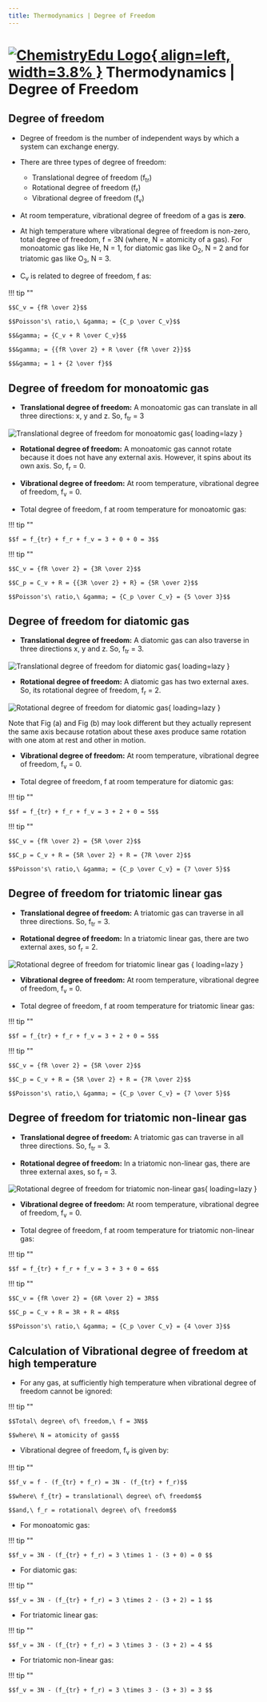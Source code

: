 ```yaml
---
title: Thermodynamics | Degree of Freedom
---
```


# [![ChemistryEdu Logo](../../images/favicon.svg){ align=left, width=3.8% }](../../index.md)  Thermodynamics | Degree of Freedom

## Degree of freedom

* Degree of freedom is the number of independent ways by which a system can exchange energy.

* There are three types of degree of freedom:
  * Translational degree of freedom (f<sub>tr</sub>)
  * Rotational degree of freedom (f<sub>r</sub>)
  * Vibrational degree of freedom (f<sub>v</sub>)

* At room temperature, vibrational degree of freedom of a gas is **zero**.

* At high temperature where vibrational degree of freedom is non-zero, total degree of freedom, f = 3N (where, N = atomicity of a gas). For monoatomic gas like He, N = 1, for diatomic gas like O<sub>2</sub>, N = 2 and for
  triatomic gas like O<sub>3</sub>, N = 3.

* C<sub>v</sub> is related to degree of freedom, f as:

!!! tip ""

    $$C_v = {fR \over 2}$$

    $$Poisson's\ ratio,\ &gamma; = {C_p \over C_v}$$

    $$&gamma; = {C_v + R \over C_v}$$

    $$&gamma; = {{fR \over 2} + R \over {fR \over 2}}$$

    $$&gamma; = 1 + {2 \over f}$$

## Degree of freedom for monoatomic gas

* **Translational degree of freedom:** A monoatomic gas can translate in all three directions: x, y and z. So, f<sub>tr</sub> = 3

![Translational degree of freedom for monoatomic gas](images/translational_dof_mono.png){ loading=lazy }

* **Rotational degree of freedom:** A monoatomic gas cannot rotate because it does not have any external axis. However, it spins about its own axis. So, f<sub>r</sub> = 0.

* **Vibrational degree of freedom:** At room temperature, vibrational degree of freedom, f<sub>v</sub> = 0.

* Total degree of freedom, f at room temperature for monoatomic gas:

!!! tip ""

    $$f = f_{tr} + f_r + f_v = 3 + 0 + 0 = 3$$

!!! tip ""

    $$C_v = {fR \over 2} = {3R \over 2}$$

    $$C_p = C_v + R = {{3R \over 2} + R} = {5R \over 2}$$

    $$Poisson's\ ratio,\ &gamma; = {C_p \over C_v} = {5 \over 3}$$

## Degree of freedom for diatomic gas

* **Translational degree of freedom:** A diatomic gas can also traverse in three directions x, y and z. So, f<sub>tr</sub> = 3.

![Translational degree of freedom for diatomic gas](images/translation_dof_diatomic.png){ loading=lazy }

* **Rotational degree of freedom:**  A diatomic gas has two external axes. So, its rotational degree of freedom, f<sub>r</sub> = 2.

![Rotational degree of freedom for diatomic gas](images/rotational_dof_diatomic.png){ loading=lazy }

Note that Fig (a) and Fig (b) may look different but they actually represent the same axis because rotation about these axes produce same rotation with one atom at rest and other in motion.

* **Vibrational degree of freedom:** At room temperature, vibrational degree of freedom, f<sub>v</sub> = 0.

* Total degree of freedom, f at room temperature for diatomic gas:

!!! tip ""

    $$f = f_{tr} + f_r + f_v = 3 + 2 + 0 = 5$$

!!! tip ""

    $$C_v = {fR \over 2} = {5R \over 2}$$

    $$C_p = C_v + R = {5R \over 2} + R = {7R \over 2}$$

    $$Poisson's\ ratio,\ &gamma; = {C_p \over C_v} = {7 \over 5}$$

## Degree of freedom for triatomic linear gas

* **Translational degree of freedom:** A triatomic gas can traverse in all three directions. So, f<sub>tr</sub> = 3.

* **Rotational degree of freedom:** In a triatomic linear gas, there are two external axes, so f<sub>r</sub> = 2.

![Rotational degree of freedom for triatomic linear gas](images/rotational_dof_triatomic_linear.png)    { loading=lazy }

* **Vibrational degree of freedom:** At room temperature, vibrational degree of freedom, f<sub>v</sub> = 0.

* Total degree of freedom, f at room temperature for triatomic linear gas:

!!! tip ""

    $$f = f_{tr} + f_r + f_v = 3 + 2 + 0 = 5$$

!!! tip ""

    $$C_v = {fR \over 2} = {5R \over 2}$$

    $$C_p = C_v + R = {5R \over 2} + R = {7R \over 2}$$

    $$Poisson's\ ratio,\ &gamma; = {C_p \over C_v} = {7 \over 5}$$

## Degree of freedom for triatomic non-linear gas

* **Translational degree of freedom:** A triatomic gas can traverse in all three directions. So, f<sub>tr</sub> = 3.

* **Rotational degree of freedom:** In a triatomic non-linear gas, there are three external axes, so f<sub>r</sub> = 3.

![Rotational degree of freedom for triatomic non-linear gas](images/rotational_dof_triatomic_non_linear.png){ loading=lazy }

* **Vibrational degree of freedom:** At room temperature, vibrational degree of freedom, f<sub>v</sub> = 0.

* Total degree of freedom, f at room temperature for triatomic non-linear gas:

!!! tip ""

    $$f = f_{tr} + f_r + f_v = 3 + 3 + 0 = 6$$

!!! tip ""

    $$C_v = {fR \over 2} = {6R \over 2} = 3R$$

    $$C_p = C_v + R = 3R + R = 4R$$

    $$Poisson's\ ratio,\ &gamma; = {C_p \over C_v} = {4 \over 3}$$

## Calculation of Vibrational degree of freedom at high temperature

* For any gas, at sufficiently high temperature when vibrational degree of freedom cannot be ignored:

!!! tip ""

    $$Total\ degree\ of\ freedom,\ f = 3N$$

    $$where\ N = atomicity of gas$$

* Vibrational degree of freedom, f<sub>v</sub> is given by:

!!! tip ""

    $$f_v = f - (f_{tr} + f_r) = 3N - (f_{tr} + f_r)$$

    $$where\ f_{tr} = translational\ degree\ of\ freedom$$

    $$and,\ f_r = rotational\ degree\ of\ freedom$$

* For monoatomic gas:

!!! tip ""

    $$f_v = 3N - (f_{tr} + f_r) = 3 \times 1 - (3 + 0) = 0 $$

* For diatomic gas:

!!! tip ""

    $$f_v = 3N - (f_{tr} + f_r) = 3 \times 2 - (3 + 2) = 1 $$

* For triatomic linear gas:

!!! tip ""

    $$f_v = 3N - (f_{tr} + f_r) = 3 \times 3 - (3 + 2) = 4 $$

* For triatomic non-linear gas:

!!! tip ""

    $$f_v = 3N - (f_{tr} + f_r) = 3 \times 3 - (3 + 3) = 3 $$
